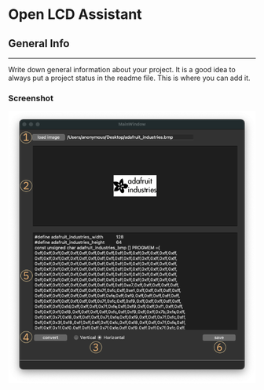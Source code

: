 # Open LCD Assistant


## General Info
***
Write down general information about your project. It is a good idea to always put a project status in the readme file. This is where you can add it. 


### Screenshot
![Image text](./images/GUI_Screenshot.png)